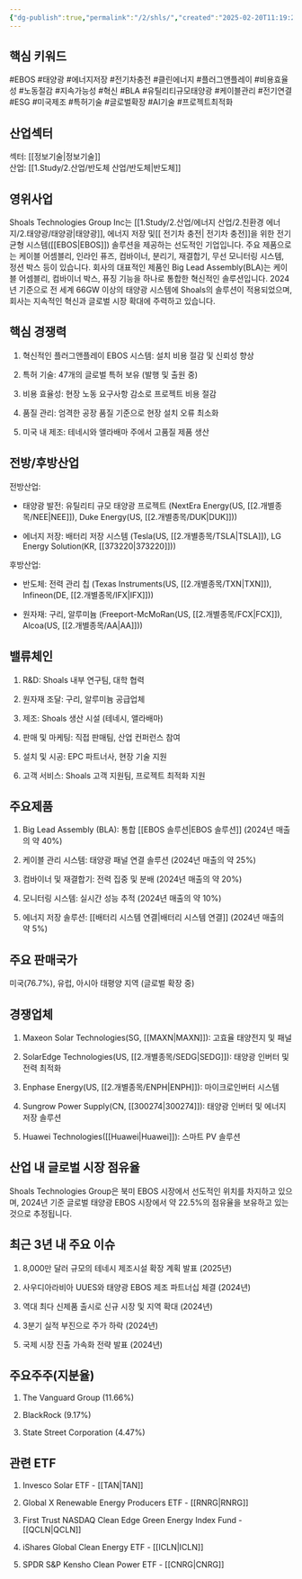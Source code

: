 ```yaml
---
{"dg-publish":true,"permalink":"/2/shls/","created":"2025-02-20T11:19:29.887+09:00","updated":"2025-06-03T20:06:01.160+09:00"}
---
```


## 핵심 키워드

#EBOS #태양광 #에너지저장 #전기차충전 #클린에너지 #플러그앤플레이 #비용효율성 #노동절감 #지속가능성 #혁신 #BLA #유틸리티규모태양광 #케이블관리 #전기연결 #ESG #미국제조 #특허기술 #글로벌확장 #AI기술 #프로젝트최적화

## 산업섹터

섹터: [[정보기술\|정보기술]]  
산업: [[1.Study/2.산업/반도체 산업/반도체\|반도체]]

## 영위사업

Shoals Technologies Group Inc는 [[1.Study/2.산업/에너지 산업/2.친환경 에너지/2.태양광/태양광\|태양광]], 에너지 저장 및[[ 전기차 충전\| 전기차 충전]]을 위한 전기 균형 시스템([[EBOS\|EBOS]]) 솔루션을 제공하는 선도적인 기업입니다. 주요 제품으로는 케이블 어셈블리, 인라인 퓨즈, 컴바이너, 분리기, 재결합기, 무선 모니터링 시스템, 정션 박스 등이 있습니다. 회사의 대표적인 제품인 Big Lead Assembly(BLA)는 케이블 어셈블리, 컴바이너 박스, 퓨징 기능을 하나로 통합한 혁신적인 솔루션입니다. 2024년 기준으로 전 세계 66GW 이상의 태양광 시스템에 Shoals의 솔루션이 적용되었으며, 회사는 지속적인 혁신과 글로벌 시장 확대에 주력하고 있습니다.

## 핵심 경쟁력

1. 혁신적인 플러그앤플레이 EBOS 시스템: 설치 비용 절감 및 신뢰성 향상
    
2. 특허 기술: 47개의 글로벌 특허 보유 (발행 및 출원 중)
    
3. 비용 효율성: 현장 노동 요구사항 감소로 프로젝트 비용 절감
    
4. 품질 관리: 엄격한 공장 품질 기준으로 현장 설치 오류 최소화
    
5. 미국 내 제조: 테네시와 앨라배마 주에서 고품질 제품 생산
    

## 전방/후방산업

전방산업:

- 태양광 발전: 유틸리티 규모 태양광 프로젝트 (NextEra Energy(US, [[2.개별종목/NEE\|NEE]]), Duke Energy(US, [[2.개별종목/DUK\|DUK]]))
    
- 에너지 저장: 배터리 저장 시스템 (Tesla(US, [[2.개별종목/TSLA\|TSLA]]), LG Energy Solution(KR, [[373220\|373220]]))
    

후방산업:

- 반도체: 전력 관리 칩 (Texas Instruments(US, [[2.개별종목/TXN\|TXN]]), Infineon(DE, [[2.개별종목/IFX\|IFX]]))
    
- 원자재: 구리, 알루미늄 (Freeport-McMoRan(US, [[2.개별종목/FCX\|FCX]]), Alcoa(US, [[2.개별종목/AA\|AA]]))
    

## 밸류체인

1. R&D: Shoals 내부 연구팀, 대학 협력
    
2. 원자재 조달: 구리, 알루미늄 공급업체
    
3. 제조: Shoals 생산 시설 (테네시, 앨라배마)
    
4. 판매 및 마케팅: 직접 판매팀, 산업 컨퍼런스 참여
    
5. 설치 및 시공: EPC 파트너사, 현장 기술 지원
    
6. 고객 서비스: Shoals 고객 지원팀, 프로젝트 최적화 지원
    

## 주요제품

1. Big Lead Assembly (BLA): 통합 [[EBOS 솔루션\|EBOS 솔루션]] (2024년 매출의 약 40%)
    
2. 케이블 관리 시스템: 태양광 패널 연결 솔루션 (2024년 매출의 약 25%)
    
3. 컴바이너 및 재결합기: 전력 집중 및 분배 (2024년 매출의 약 20%)
    
4. 모니터링 시스템: 실시간 성능 추적 (2024년 매출의 약 10%)
    
5. 에너지 저장 솔루션: [[배터리 시스템 연결\|배터리 시스템 연결]] (2024년 매출의 약 5%)
    

## 주요 판매국가

미국(76.7%), 유럽, 아시아 태평양 지역 (글로벌 확장 중)

## 경쟁업체

1. Maxeon Solar Technologies(SG, [[MAXN\|MAXN]]): 고효율 태양전지 및 패널
    
2. SolarEdge Technologies(US, [[2.개별종목/SEDG\|SEDG]]): 태양광 인버터 및 전력 최적화
    
3. Enphase Energy(US, [[2.개별종목/ENPH\|ENPH]]): 마이크로인버터 시스템
    
4. Sungrow Power Supply(CN, [[300274\|300274]]): 태양광 인버터 및 에너지 저장 솔루션
    
5. Huawei Technologies([[Huawei\|Huawei]]): 스마트 PV 솔루션
    

## 산업 내 글로벌 시장 점유율

Shoals Technologies Group은 북미 EBOS 시장에서 선도적인 위치를 차지하고 있으며, 2024년 기준 글로벌 태양광 EBOS 시장에서 약 22.5%의 점유율을 보유하고 있는 것으로 추정됩니다.

## 최근 3년 내 주요 이슈

1. 8,000만 달러 규모의 테네시 제조시설 확장 계획 발표 (2025년)
    
2. 사우디아라비아 UUES와 태양광 EBOS 제조 파트너십 체결 (2024년)
    
3. 역대 최다 신제품 출시로 신규 시장 및 지역 확대 (2024년)
    
4. 3분기 실적 부진으로 주가 하락 (2024년)
    
5. 국제 시장 진출 가속화 전략 발표 (2024년)
    

## 주요주주(지분율)

1. The Vanguard Group (11.66%)
    
2. BlackRock (9.17%)
    
3. State Street Corporation (4.47%)
    

## 관련 ETF

1. Invesco Solar ETF - [[TAN\|TAN]]
    
2. Global X Renewable Energy Producers ETF - [[RNRG\|RNRG]]
    
3. First Trust NASDAQ Clean Edge Green Energy Index Fund - [[QCLN\|QCLN]]
    
4. iShares Global Clean Energy ETF - [[ICLN\|ICLN]]
    
5. SPDR S&P Kensho Clean Power ETF - [[CNRG\|CNRG]]